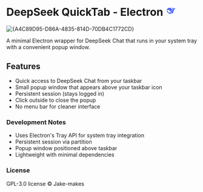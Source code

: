 # DeepSeek QuickTab - Electron <img src="https://github.com/Jake-makes/deepseek-quicktab/blob/main/assets/tray-icon.png" width="25">

![{A4C89D95-D86A-4835-814D-70DB4C1772CD}](https://github.com/user-attachments/assets/4f63d38b-cdb9-4316-a507-3b360ab031a7)

A minimal Electron wrapper for DeepSeek Chat that runs in your system tray with a convenient popup window.

## Features

- Quick access to DeepSeek Chat from your taskbar
- Small popup window that appears above your taskbar icon
- Persistent session (stays logged in)
- Click outside to close the popup
- No menu bar for cleaner interface

### Development Notes

- Uses Electron's Tray API for system tray integration
- Persistent session via partition
- Popup window positioned above taskbar
- Lightweight with minimal dependencies

### License

GPL-3.0 license © Jake-makes
